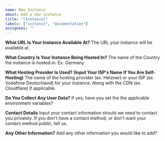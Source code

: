 ```yaml
---
name: New Instance
about: Add a new instance
title: "[Instance]"
labels: ["instance", "documentation"]
assignees: ""
---
```


**What URL Is Your Instance Available At?**
The URL your instance will be available at.

**What Country Is Your Instance Being Hosted In?**
The name of the Country the instance is hosted in. Ex. Germany

**What Hosting Provider Is Used? (Input Your ISP's Name If You Are Self-Hosting)**
The name of the hosting provider (ex. Hetzner) or your ISP (ex. Vodafone Deutschland) for your instance. Along with the CDN (ex. Cloudflare) if applicable.

**Do You Collect Any User Data?**
If yes, have you set the the applicable environment variables?

**Contact Details**
Input your contact information should we need to contact you privately. If you don't have a contact method, or don't want your contact method public, tell us.

**Any Other Information?**
Add any other information you would like to add?

